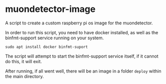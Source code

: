 # muondetector-image


A script to create a custom raspberry pi os image for the muondetector.

In order to run this script, you need to have docker installed, as well as the binfmt-support service running on your system.

`sudo apt install docker binfmt-suport`

The script will attempt to start the binfmt-support service itself, if it cannot do this, it will exit.

After running, if all went well, there will be an image in a folder `deploy` within the main directory.

